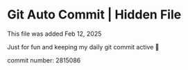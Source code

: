 # Git Auto Commit | Hidden File

This file was added Feb 12, 2025

Just for fun and keeping my daily git commit active 🤪

commit number: 2815086
